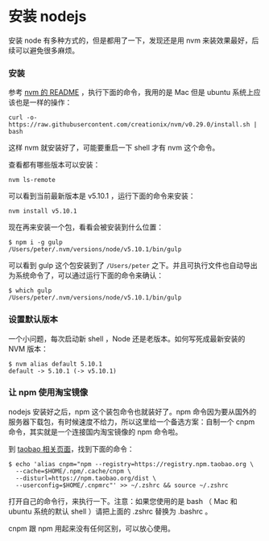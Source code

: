 # 安装 nodejs

安装 node 有多种方式的，但是都用了一下，发现还是用 nvm 来装效果最好，后续可以避免很多麻烦。

### 安装

参考 [nvm 的 README](https://github.com/creationix/nvm) ，执行下面的命令，我用的是 Mac 但是 ubuntu 系统上应该也是一样的操作：

```
curl -o- https://raw.githubusercontent.com/creationix/nvm/v0.29.0/install.sh | bash
```

这样 nvm 就安装好了，可能要重启一下 shell 才有 nvm 这个命令。

查看都有哪些版本可以安装：

```
nvm ls-remote
```

可以看到当前最新版本是 v5.10.1 ，运行下面的命令来安装：

```
nvm install v5.10.1
```

现在再来安装一个包，看看会被安装到什么位置：

```
$ npm i -g gulp
/Users/peter/.nvm/versions/node/v5.10.1/bin/gulp 
```

可以看到 gulp 这个包安装到了 `/Users/peter` 之下。并且可执行文件也自动导出为系统命令了，可以通过运行下面的命令来确认：

```
$ which gulp
/Users/peter/.nvm/versions/node/v5.10.1/bin/gulp
```

### 设置默认版本

一个小问题，每次启动新 shell ，Node 还是老版本。如何写死成最新安装的 NVM 版本：

```
$ nvm alias default 5.10.1
default -> 5.10.1 (-> v5.10.1)
```

### 让 npm 使用淘宝镜像

nodejs 安装好之后，npm 这个装包命令也就装好了。npm 命令因为要从国外的服务器下载包，有时候速度不给力，所以这里给一个备选方案：自制一个 cnpm 命令，其实就是一个连接国内淘宝镜像的 npm 命令啦。

到 [taobao 相关页面](http://npm.taobao.org/)，找到下面的命令：

```
$ echo 'alias cnpm="npm --registry=https://registry.npm.taobao.org \
  --cache=$HOME/.npm/.cache/cnpm \
  --disturl=https://npm.taobao.org/dist \
  --userconfig=$HOME/.cnpmrc"' >> ~/.zshrc && source ~/.zshrc
```

打开自己的命令行，来执行一下。注意：如果您使用的是 bash （ Mac 和 ubuntu 系统的默认 shell ）请把上面的 .zshrc 替换为 .bashrc 。

cnpm 跟 npm 用起来没有任何区别，可以放心使用。
